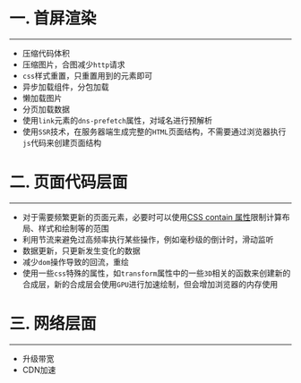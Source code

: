 # 一. 首屏渲染

---

- 压缩代码体积
- 压缩图片，合图减少`http`请求
- `css`样式重置，只重置用到的元素即可
- 异步加载组件，分包加载
- 懒加载图片
- 分页加载数据
- 使用`link`元素的`dns-prefetch`属性，对域名进行预解析
- 使用`SSR`技术，在服务器端生成完整的`HTML`页面结构，不需要通过浏览器执行`js`代码来创建页面结构











# 二. 页面代码层面

---

- 对于需要频繁更新的页面元素，必要时可以使用[CSS contain 属性](https://developer.mozilla.org/en-US/docs/Web/CSS/contain)限制计算布局、样式和绘制等的范围
- 利用节流来避免过高频率执行某些操作，例如毫秒级的倒计时，滑动监听
- 数据更新，只更新发生变化的数据
- 减少`dom`操作导致的回流，重绘
- 使用一些`css`特殊的属性，如`transform`属性中的一些`3D`相关的函数来创建新的合成层，新的合成层会使用`GPU`进行加速绘制，但会增加浏览器的内存使用





# 三. 网络层面

---

- 升级带宽
- CDN加速